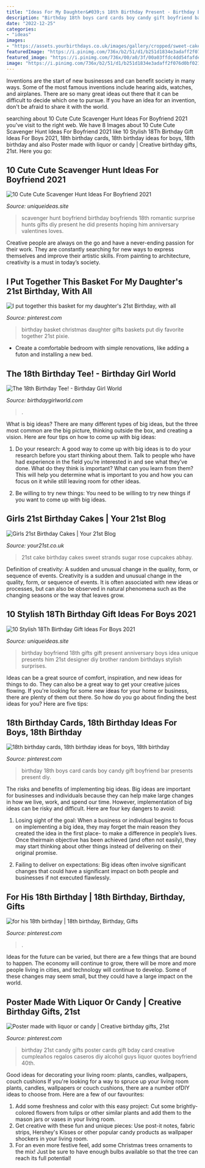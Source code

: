 ```yaml
---
title: "Ideas For My Daughter&#039;s 18th Birthday Present - Birthday Basket Christmas Daughter Gifts Baskets Put Diy Favorite Together 21st Pixie"
description: "Birthday 18th boys card cards boy candy gift boyfriend bar presents present diy"
date: "2022-12-25"
categories:
- "ideas"
images:
- "https://assets.yourbirthdays.co.uk/images/gallery/cropped/sweet-cake-21st.jpg"
featuredImage: "https://i.pinimg.com/736x/b2/51/d1/b251d1834e3adaff2f076d0bf021436a--th-birthday-cards-birthday-candy.jpg"
featured_image: "https://i.pinimg.com/736x/00/a0/3f/00a03ffdc4dd54fafdea275d7b1d88fb--birthdays.jpg"
image: "https://i.pinimg.com/736x/b2/51/d1/b251d1834e3adaff2f076d0bf021436a--th-birthday-cards-birthday-candy.jpg"
---
```



Inventions are the start of new businesses and can benefit society in many ways. Some of the most famous inventions include hearing aids, watches, and airplanes. There are so many great ideas out there that it can be difficult to decide which one to pursue. If you have an idea for an invention, don't be afraid to share it with the world.

	

		
searching about 10 Cute Cute Scavenger Hunt Ideas For Boyfriend 2021 you've visit to the right web. We have 8 Images about 10 Cute Cute Scavenger Hunt Ideas For Boyfriend 2021 like 10 Stylish 18Th Birthday Gift Ideas For Boys 2021, 18th birthday cards, 18th birthday ideas for boys, 18th birthday and also Poster made with liquor or candy | Creative birthday gifts, 21st. Here you go:
		
    
## 10 Cute Cute Scavenger Hunt Ideas For Boyfriend 2021

<img loading=lazy src="https://www.uniqueideas.site/wp-content/uploads/did-a-scavenger-hunt-for-my-boyfriends-18th-birthday-hoping-he-7.jpg" onerror="this.onerror=null;this.src='https://tse3.mm.bing.net/th?id=OIP.AR2b4d-bHeKvVok2AHl-vAHaJ4&amp;pid=15.1';" alt="10 Cute Cute Scavenger Hunt Ideas For Boyfriend 2021">

_Source: uniqueideas.site_

>scavenger hunt boyfriend birthday boyfriends 18th romantic surprise hunts gifts diy present he did presents hoping him anniversary valentines loves. 

	

Creative people are always on the go and have a never-ending passion for their work. They are constantly searching for new ways to express themselves and improve their artistic skills. From painting to architecture, creativity is a must in today’s society.

    
## I Put Together This Basket For My Daughter&#039;s 21st Birthday, With All

<img loading=lazy src="https://i.pinimg.com/originals/f0/8b/25/f08b25346889f7a571f974986b7760f8.jpg" onerror="this.onerror=null;this.src='https://tse2.mm.bing.net/th?id=OIP.DgBXygQPFRuJJQQsWXdYZQHaJ4&amp;pid=15.1';" alt="I put together this basket for my daughter&#039;s 21st Birthday, with all">

_Source: pinterest.com_

>birthday basket christmas daughter gifts baskets put diy favorite together 21st pixie. 

	

- Create a comfortable bedroom with simple renovations, like adding a futon and installing a new bed. 

    
## The 18th Birthday Tee! - Birthday Girl World

<img loading=lazy src="https://cdn.shopify.com/s/files/1/0225/2669/articles/18th_birthday_outfit_bgw_2048x.png?v=1470066111" onerror="this.onerror=null;this.src='https://tse1.mm.bing.net/th?id=OIP.ZMKp_MmLXcohMbftEnKTtQHaHa&amp;pid=15.1';" alt="The 18th Birthday Tee! - Birthday Girl World">

_Source: birthdaygirlworld.com_

>. 

	

What is big ideas?
There are many different types of big ideas, but the three most common are the big picture, thinking outside the box, and creating a vision. Here are four tips on how to come up with big ideas:
1. Do your research: A good way to come up with big ideas is to do your research before you start thinking about them. Talk to people who have had experience in the field you’re interested in and see what they’ve done. What do they think is important? What can you learn from them? This will help you determine what is important to you and how you can focus on it while still leaving room for other ideas.

2. Be willing to try new things: You need to be willing to try new things if you want to come up with big ideas.

    
## Girls 21st Birthday Cakes | Your 21st Blog

<img loading=lazy src="https://assets.yourbirthdays.co.uk/images/gallery/cropped/sweet-cake-21st.jpg" onerror="this.onerror=null;this.src='https://tse1.mm.bing.net/th?id=OIP.UceYJObbS7V31NL23x9p2wHaJ8&amp;pid=15.1';" alt="Girls 21st Birthday Cakes | Your 21st Blog">

_Source: your21st.co.uk_

>21st cake birthday cakes sweet strands sugar rose cupcakes abhay. 

	

Definition of creativity: A sudden and unusual change in the quality, form, or sequence of events.
Creativity is a sudden and unusual change in the quality, form, or sequence of events. It is often associated with new ideas or processes, but can also be observed in natural phenomena such as the changing seasons or the way that leaves grow.

    
## 10 Stylish 18Th Birthday Gift Ideas For Boys 2021

<img loading=lazy src="https://www.uniqueideas.site/wp-content/uploads/cute-birthday-present-idea-random-pinterest-birthdays-14.jpg" onerror="this.onerror=null;this.src='https://tse4.mm.bing.net/th?id=OIP._BgJztEyZl94dcJfII0u_AHaJ4&amp;pid=15.1';" alt="10 Stylish 18Th Birthday Gift Ideas For Boys 2021">

_Source: uniqueideas.site_

>birthday boyfriend 18th gifts gift present anniversary boys idea unique presents him 21st designer diy brother random birthdays stylish surprises. 

	

Ideas can be a great source of comfort, inspiration, and new ideas for things to do. They can also be a great way to get your creative juices flowing. If you're looking for some new ideas for your home or business, there are plenty of them out there. So how do you go about finding the best ideas for you? Here are five tips: 

    
## 18th Birthday Cards, 18th Birthday Ideas For Boys, 18th Birthday

<img loading=lazy src="https://i.pinimg.com/736x/b2/51/d1/b251d1834e3adaff2f076d0bf021436a--th-birthday-cards-birthday-candy.jpg" onerror="this.onerror=null;this.src='https://tse3.mm.bing.net/th?id=OIP.Z-21AnEVBSwi4tUj9ZnJFQAAAA&amp;pid=15.1';" alt="18th birthday cards, 18th birthday ideas for boys, 18th birthday">

_Source: pinterest.com_

>birthday 18th boys card cards boy candy gift boyfriend bar presents present diy. 

	

The risks and benefits of implementing big ideas.
Big ideas are important for businesses and individuals because they can help make large changes in how we live, work, and spend our time. However, implementation of big ideas can be risky and difficult. Here are four key dangers to avoid:
1. Losing sight of the goal: When a business or individual begins to focus on implementing a big idea, they may forget the main reason they created the idea in the first place- to make a difference in people’s lives. Once theirmain objective has been achieved (and often not easily), they may start thinking about other things instead of delivering on their original promise.

2. Failing to deliver on expectations: Big ideas often involve significant changes that could have a significant impact on both people and businesses if not executed flawlessly.

    
## For His 18th Birthday | 18th Birthday, Birthday, Gifts

<img loading=lazy src="https://i.pinimg.com/736x/00/a0/3f/00a03ffdc4dd54fafdea275d7b1d88fb--birthdays.jpg" onerror="this.onerror=null;this.src='https://tse3.mm.bing.net/th?id=OIP.kAaW920GKP8LFrJjVvr0wQHaJ6&amp;pid=15.1';" alt="for his 18th birthday | 18th birthday, Birthday, Gifts">

_Source: pinterest.com_

>. 

	

Ideas for the future can be varied, but there are a few things that are bound to happen. The economy will continue to grow, there will be more and more people living in cities, and technology will continue to develop. Some of these changes may seem small, but they could have a large impact on the world.

    
## Poster Made With Liquor Or Candy | Creative Birthday Gifts, 21st

<img loading=lazy src="https://i.pinimg.com/originals/d1/f5/d4/d1f5d454bd7427a9991d911fc2d3e017.jpg" onerror="this.onerror=null;this.src='https://tse3.mm.bing.net/th?id=OIP.EZZFXpAhEl_EWbzYCtLcngHaJ4&amp;pid=15.1';" alt="Poster made with liquor or candy | Creative birthday gifts, 21st">

_Source: pinterest.com_

>birthday 21st candy gifts poster cards gift bday card creative cumpleaños regalos caseros diy alcohol guys liquor quotes boyfriend 40th. 

	

Good ideas for decorating your living room: plants, candles, wallpapers, couch cushions
If you're looking for a way to spruce up your living room plants, candles, wallpapers or couch cushions, there are a number ofDIY ideas to choose from. Here are a few of our favourites: 
1. Add some freshness and color with this easy project: Cut some brightly-colored flowers from tulips or other similar plants and add them to the mason jars or vases in your living room. 
2. Get creative with these fun and unique pieces: Use post-it notes, fabric strips, Hershey's Kisses or other popular candy products as wallpaper shockers in your living room. 
3. For an even more festive feel, add some Christmas trees ornaments to the mix! Just be sure to have enough bulbs available so that the tree can reach its full potential!

